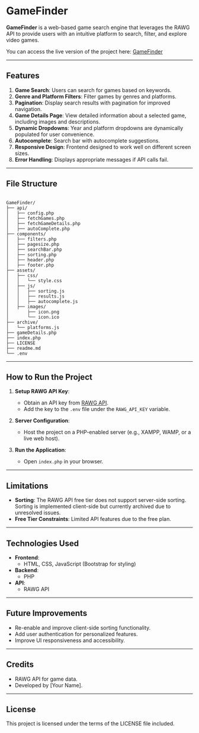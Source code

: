
# GameFinder

**GameFinder** is a web-based game search engine that leverages the RAWG API to provide users with an intuitive platform to search, filter, and explore video games.

You can access the live version of the project here: [GameFinder](https://users.iee.ihu.gr/~iee2020202/GameFinder/)


---

## Features


1. **Game Search**: Users can search for games based on keywords.
2. **Genre and Platform Filters**: Filter games by genres and platforms.
3. **Pagination**: Display search results with pagination for improved navigation.
4. **Game Details Page**: View detailed information about a selected game, including images and descriptions.
5. **Dynamic Dropdowns**: Year and platform dropdowns are dynamically populated for user convenience.
6. **Autocomplete**: Search bar with autocomplete suggestions.
7. **Responsive Design**: Frontend designed to work well on different screen sizes.
8. **Error Handling**: Displays appropriate messages if API calls fail.


---

## File Structure

```

GameFinder/
├── api/
│   ├── config.php
│   ├── fetchGames.php
│   ├── fetchGameDetails.php
│   ├── autoComplete.php
├── components/
│   ├── filters.php
│   ├── pagesize.php
│   ├── searchBar.php
│   ├── sorting.php
│   ├── header.php
│   ├── footer.php
├── assets/
│   ├── css/
│   │   └── style.css
│   ├── js/
│   │   ├── sorting.js
│   │   ├── results.js
│   │   ├── autocomplete.js
│   ├── images/
│       ├── icon.png
│       └── icon.ico
├── archive/
│   └── platforms.js
├── gameDetails.php
├── index.php
├── LICENSE
├── readme.md
└── .env

```

---

## How to Run the Project

1. **Setup RAWG API Key**:
   - Obtain an API key from [RAWG API](https://rawg.io/apidocs).
   - Add the key to the `.env` file under the `RAWG_API_KEY` variable.

2. **Server Configuration**:
   - Host the project on a PHP-enabled server (e.g., XAMPP, WAMP, or a live web host).

3. **Run the Application**:
   - Open `index.php` in your browser.

---

## Limitations

- **Sorting**: The RAWG API free tier does not support server-side sorting. Sorting is implemented client-side but currently archived due to unresolved issues.
- **Free Tier Constraints**: Limited API features due to the free plan.

---

## Technologies Used

- **Frontend**:
  - HTML, CSS, JavaScript (Bootstrap for styling)
- **Backend**:
  - PHP
- **API**:
  - RAWG API

---

## Future Improvements

- Re-enable and improve client-side sorting functionality.
- Add user authentication for personalized features.
- Improve UI responsiveness and accessibility.

---

## Credits

- RAWG API for game data.
- Developed by [Your Name].

---

## License

This project is licensed under the terms of the LICENSE file included.
